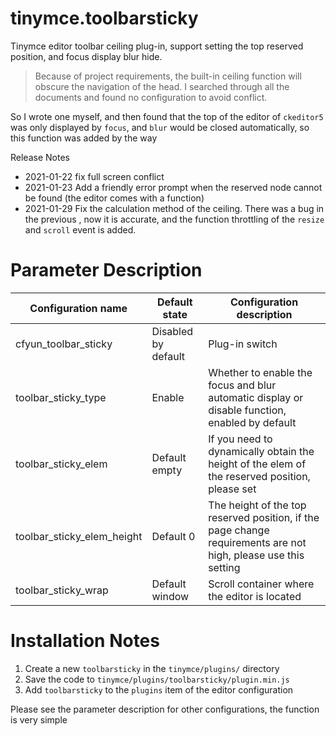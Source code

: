 # tinymce.toolbarsticky
Tinymce editor toolbar ceiling plug-in, support setting the top reserved position, and focus display blur hide.

> Because of project requirements, the built-in ceiling function will obscure the navigation of the head. I searched through all the documents and found no configuration to avoid conflict.

So I wrote one myself, and then found that the top of the editor of `ckeditor5` was only displayed by `focus`, and `blur` would be closed automatically, so this function was added by the way

Release Notes

- 2021-01-22 fix full screen conflict
- 2021-01-23 Add a friendly error prompt when the reserved node cannot be found (the editor comes with a function)
- 2021-01-29 Fix the calculation method of the ceiling. There was a bug in the previous , now it is accurate, and the function throttling of the `resize` and `scroll` event is added.

# Parameter Description

| Configuration name | Default state | Configuration description |
| --- | --- | --- |
| cfyun\_toolbar\_sticky | Disabled by default | Plug-in switch |
| toolbar\_sticky\_type | Enable | Whether to enable the focus and blur automatic display or disable function, enabled by default |
| toolbar\_sticky\_elem | Default empty | If you need to dynamically obtain the height of the elem of the reserved position, please set |
| toolbar\_sticky\_elem_height | Default 0 | The height of the top reserved position, if the page change requirements are not high, please use this setting |
| toolbar\_sticky\_wrap | Default window | Scroll container where the editor is located |

# Installation Notes


1. Create a new `toolbarsticky` in the `tinymce/plugins/` directory
2. Save the code to `tinymce/plugins/toolbarsticky/plugin.min.js`
3. Add `toolbarsticky` to the `plugins` item of the editor configuration


Please see the parameter description for other configurations, the function is very simple
